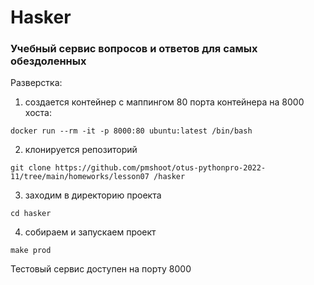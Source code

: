 # Hasker

### Учебный сервис вопросов и ответов для самых обездоленных

Разверстка: 
1. создается контейнер с маппингом 80 порта контейнера на 8000 хоста: 
```shell
docker run --rm -it -p 8000:80 ubuntu:latest /bin/bash
```
2. клонируется репозиторий 
```shell
git clone https://github.com/pmshoot/otus-pythonpro-2022-11/tree/main/homeworks/lesson07 /hasker
```
3. заходим в директорию проекта 
```shell
cd hasker
```
4. собираем и запускаем проект
```shell
make prod
``` 

Тестовый сервис доступен на порту 8000 